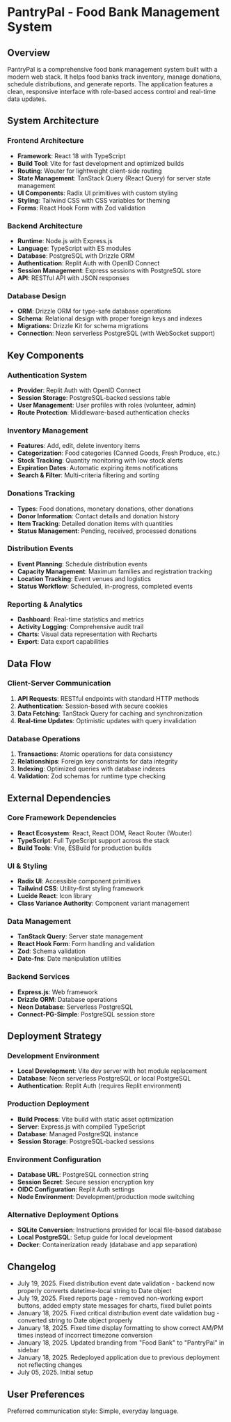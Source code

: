 # PantryPal - Food Bank Management System

## Overview

PantryPal is a comprehensive food bank management system built with a modern web stack. It helps food banks track inventory, manage donations, schedule distributions, and generate reports. The application features a clean, responsive interface with role-based access control and real-time data updates.

## System Architecture

### Frontend Architecture
- **Framework**: React 18 with TypeScript
- **Build Tool**: Vite for fast development and optimized builds
- **Routing**: Wouter for lightweight client-side routing
- **State Management**: TanStack Query (React Query) for server state management
- **UI Components**: Radix UI primitives with custom styling
- **Styling**: Tailwind CSS with CSS variables for theming
- **Forms**: React Hook Form with Zod validation

### Backend Architecture
- **Runtime**: Node.js with Express.js
- **Language**: TypeScript with ES modules
- **Database**: PostgreSQL with Drizzle ORM
- **Authentication**: Replit Auth with OpenID Connect
- **Session Management**: Express sessions with PostgreSQL store
- **API**: RESTful API with JSON responses

### Database Design
- **ORM**: Drizzle ORM for type-safe database operations
- **Schema**: Relational design with proper foreign keys and indexes
- **Migrations**: Drizzle Kit for schema migrations
- **Connection**: Neon serverless PostgreSQL (with WebSocket support)

## Key Components

### Authentication System
- **Provider**: Replit Auth with OpenID Connect
- **Session Storage**: PostgreSQL-backed sessions table
- **User Management**: User profiles with roles (volunteer, admin)
- **Route Protection**: Middleware-based authentication checks

### Inventory Management
- **Features**: Add, edit, delete inventory items
- **Categorization**: Food categories (Canned Goods, Fresh Produce, etc.)
- **Stock Tracking**: Quantity monitoring with low stock alerts
- **Expiration Dates**: Automatic expiring items notifications
- **Search & Filter**: Multi-criteria filtering and sorting

### Donations Tracking
- **Types**: Food donations, monetary donations, other donations
- **Donor Information**: Contact details and donation history
- **Item Tracking**: Detailed donation items with quantities
- **Status Management**: Pending, received, processed donations

### Distribution Events
- **Event Planning**: Schedule distribution events
- **Capacity Management**: Maximum families and registration tracking
- **Location Tracking**: Event venues and logistics
- **Status Workflow**: Scheduled, in-progress, completed events

### Reporting & Analytics
- **Dashboard**: Real-time statistics and metrics
- **Activity Logging**: Comprehensive audit trail
- **Charts**: Visual data representation with Recharts
- **Export**: Data export capabilities

## Data Flow

### Client-Server Communication
1. **API Requests**: RESTful endpoints with standard HTTP methods
2. **Authentication**: Session-based with secure cookies
3. **Data Fetching**: TanStack Query for caching and synchronization
4. **Real-time Updates**: Optimistic updates with query invalidation

### Database Operations
1. **Transactions**: Atomic operations for data consistency
2. **Relationships**: Foreign key constraints for data integrity
3. **Indexing**: Optimized queries with database indexes
4. **Validation**: Zod schemas for runtime type checking

## External Dependencies

### Core Framework Dependencies
- **React Ecosystem**: React, React DOM, React Router (Wouter)
- **TypeScript**: Full TypeScript support across the stack
- **Build Tools**: Vite, ESBuild for production builds

### UI & Styling
- **Radix UI**: Accessible component primitives
- **Tailwind CSS**: Utility-first styling framework
- **Lucide React**: Icon library
- **Class Variance Authority**: Component variant management

### Data Management
- **TanStack Query**: Server state management
- **React Hook Form**: Form handling and validation
- **Zod**: Schema validation
- **Date-fns**: Date manipulation utilities

### Backend Services
- **Express.js**: Web framework
- **Drizzle ORM**: Database operations
- **Neon Database**: Serverless PostgreSQL
- **Connect-PG-Simple**: PostgreSQL session store

## Deployment Strategy

### Development Environment
- **Local Development**: Vite dev server with hot module replacement
- **Database**: Neon serverless PostgreSQL or local PostgreSQL
- **Authentication**: Replit Auth (requires Replit environment)

### Production Deployment
- **Build Process**: Vite build with static asset optimization
- **Server**: Express.js with compiled TypeScript
- **Database**: Managed PostgreSQL instance
- **Session Storage**: PostgreSQL-backed sessions

### Environment Configuration
- **Database URL**: PostgreSQL connection string
- **Session Secret**: Secure session encryption key
- **OIDC Configuration**: Replit Auth settings
- **Node Environment**: Development/production mode switching

### Alternative Deployment Options
- **SQLite Conversion**: Instructions provided for local file-based database
- **Local PostgreSQL**: Setup guide for local development
- **Docker**: Containerization ready (database and app separation)

## Changelog

- July 19, 2025. Fixed distribution event date validation - backend now properly converts datetime-local string to Date object
- July 19, 2025. Fixed reports page - removed non-working export buttons, added empty state messages for charts, fixed bullet points
- January 18, 2025. Fixed critical distribution event date validation bug - converted string to Date object properly
- January 18, 2025. Fixed time display formatting to show correct AM/PM times instead of incorrect timezone conversion
- January 18, 2025. Updated branding from "Food Bank" to "PantryPal" in sidebar
- January 18, 2025. Redeployed application due to previous deployment not reflecting changes
- July 05, 2025. Initial setup

## User Preferences

Preferred communication style: Simple, everyday language.